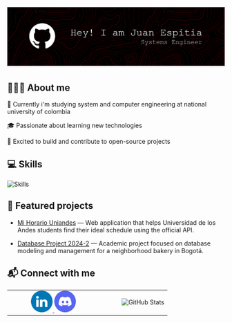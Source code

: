 <div align="center">
    <img alt="banner" style="margin-bottom:5px;" src="assets/banner.png"/>
</div>

## 👩🏻‍💻 About me

🦉 Currently i'm studying system and computer engineering at national university of colombia

🎓 Passionate about learning new technologies  

🚀 Excited to build and contribute to open-source projects  

## 💻 Skills</h2>
<img src="https://skillicons.dev/icons?i=python,java,cpp,html,css,js,ts,postgres,react,next,tailwind" alt="Skills"> <br> 

## 📁 Featured projects

- [Mi Horario Uniandes](https://github.com/Open-Source-Uniandes/Mi-Horario-Uniandes) — Web application that helps Universidad de los Andes students find their ideal schedule using the official API.

- [Database Project 2024-2](https://github.com/jmpizza/proyecto-bases-datos-2024-2) — Academic project focused on database modeling and management for a neighborhood bakery in Bogotá.



## 📬 Connect with me 

<table>
  <tr>
    <td align="center" width="200">
      <a href="https://linkedin.com/in/jmpizza" target="blank">
          <img src="assets/linkedin.png" alt="jmpizza" height="50" width="50" />
      </a>
      <a href="https://discordapp.com/users/560981275364818944" target="blank">
          <img src="assets/discord.png" alt="560981275364818944" height="50" width="50" />
      </a>
    </td>
    <td width="30"></td> <!-- separación -->
    <td>
      <img src="https://github-readme-stats.vercel.app/api?username=jmpizza&show_icons=true&theme=tokyonight" alt="GitHub Stats" />
    </td>
  </tr>
</table>